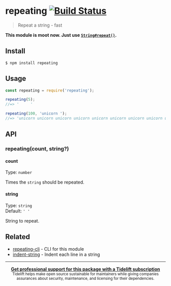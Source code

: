 # repeating [![Build Status](https://travis-ci.org/sindresorhus/repeating.svg?branch=master)](https://travis-ci.org/sindresorhus/repeating)

> Repeat a string - fast

**This module is moot now. Just use [`String#repeat()`](https://developer.mozilla.org/en-US/docs/Web/JavaScript/Reference/Global_Objects/String/repeat).**


## Install

```
$ npm install repeating
```


## Usage

```js
const repeating = require('repeating');

repeating(5);
//=> '     '

repeating(100, 'unicorn ');
//=> 'unicorn unicorn unicorn unicorn unicorn unicorn unicorn unicorn unicorn unicorn unicorn unicorn unicorn unicorn unicorn unicorn unicorn unicorn unicorn unicorn unicorn unicorn unicorn unicorn unicorn unicorn unicorn unicorn unicorn unicorn unicorn unicorn unicorn unicorn unicorn unicorn unicorn unicorn unicorn unicorn unicorn unicorn unicorn unicorn unicorn unicorn unicorn unicorn unicorn unicorn unicorn unicorn unicorn unicorn unicorn unicorn unicorn unicorn unicorn unicorn unicorn unicorn unicorn unicorn unicorn unicorn unicorn unicorn unicorn unicorn unicorn unicorn unicorn unicorn unicorn unicorn unicorn unicorn unicorn unicorn unicorn unicorn unicorn unicorn unicorn unicorn unicorn unicorn unicorn unicorn unicorn unicorn unicorn unicorn unicorn unicorn unicorn unicorn unicorn unicorn '
```


## API

### repeating(count, string?)

#### count

Type: `number`

Times the `string` should be repeated.

#### string

Type: `string`<br>
Default: `' '`

String to repeat.


## Related

- [repeating-cli](https://github.com/sindresorhus/repeating-cli) - CLI for this module
- [indent-string](https://github.com/sindresorhus/indent-string) - Indent each line in a string


---

<div align="center">
	<b>
		<a href="https://tidelift.com/subscription/pkg/npm-repeating?utm_source=npm-repeating&utm_medium=referral&utm_campaign=readme">Get professional support for this package with a Tidelift subscription</a>
	</b>
	<br>
	<sub>
		Tidelift helps make open source sustainable for maintainers while giving companies<br>assurances about security, maintenance, and licensing for their dependencies.
	</sub>
</div>
